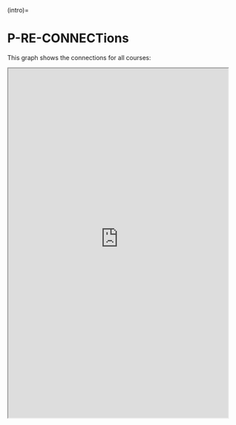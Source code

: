 (intro)=
# P-RE-CONNECTions

This graph shows the connections for all courses:

<iframe allow="fullscreen" style="width: 100%!important; height: 800px;" src="https://prime-applets.ewi.tudelft.nl/graph/TVAN W/courses_all?view=all" allowfullscreen></iframe>